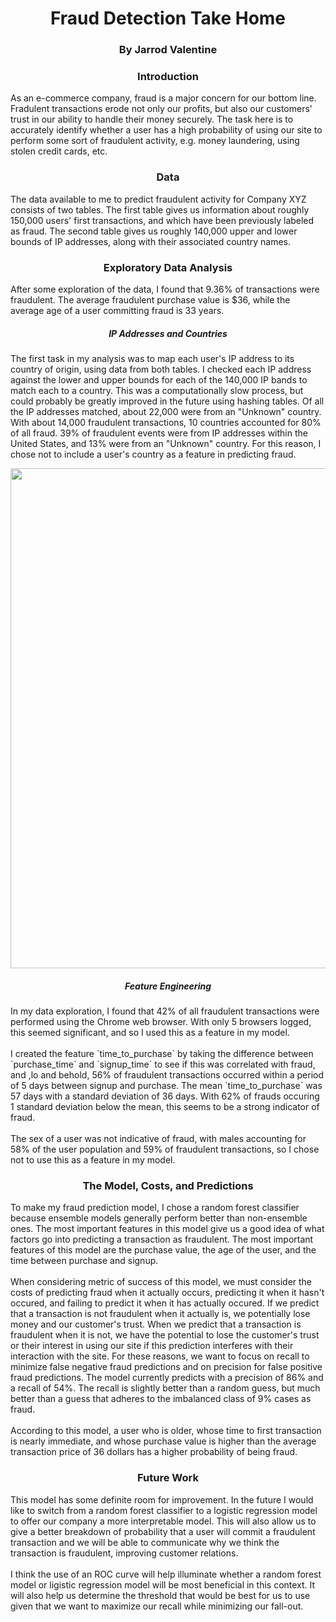 <H1 align="center">Fraud Detection Take Home</H1>
<h3 align="center">By Jarrod Valentine</h3>

<H3 align="center">Introduction</H3>
As an e-commerce company, fraud is a major concern for our bottom line. Fradulent transactions erode not only our profits, but also our customers' trust in our ability to handle their money securely. The task here is to accurately identify whether a user has a high probability of using our site to perform some sort of fraudulent activity, e.g. money laundering, using stolen credit cards, etc.

<H3 align="center">Data</H3>
The data available to me to predict fraudulent activity for Company XYZ consists of two tables. The first table gives us information about roughly 150,000 users' first transactions, and which have been previously labeled as fraud. The second table gives us roughly 140,000 upper and lower bounds of IP addresses, along with their associated country names.

<H3 align="center">Exploratory Data Analysis</H3>
After some exploration of the data, I found that 9.36% of transactions were fraudulent. The average fraudulent purchase value is $36, while the average age of a user committing fraud is 33 years. 

<H5 align="center">IP Addresses and Countries</H5>
The first task in my analysis was to map each user's IP address to its country of origin, using data from both tables. I checked each IP address against the lower and upper bounds for each of the 140,000 IP bands to match each to a country. This was a computationally slow process, but could probably be greatly improved in the future using hashing tables. Of all the IP addresses matched, about 22,000 were from an "Unknown" country. With about 14,000 fraudulent transactions, 10 countries accounted for 80% of all fraud. 39% of fraudulent events were from IP addresses within the United States, and 13% were from an "Unknown" country. For this reason, I chose not to include a user's country as a feature in predicting fraud.

<p align="center"><img src="percent_fraud_by_country.png" width="800" /></p>

<H5 align="center">Feature Engineering</H5>
In my data exploration, I found that 42% of all fraudulent transactions were performed using the Chrome web browser. With only 5 browsers logged, this seemed significant, and so I used this as a feature in my model. 
</br>
</br>
I created the feature `time_to_purchase` by taking the difference between `purchase_time` and `signup_time` to see if this was correlated with fraud, and ,lo and behold, 56% of fraudulent transactions occurred within a period of 5 days between signup and purchase. The mean `time_to_purchase` was 57 days with a standard deviation of 36 days. With 62% of frauds occuring 1 standard deviation below the mean, this seems to be a strong indicator of fraud.
</br>
</br>
The sex of a user was not indicative of fraud, with males accounting for 58% of the user population and 59% of fraudulent transactions, so I chose not to use this as a feature in my model. 

<H3 align="center">The Model, Costs, and Predictions</H3>
To make my fraud prediction model, I chose a random forest classifier because ensemble models generally perform better than non-ensemble ones. The most important features in this model give us a good idea of what factors go into predicting a transaction as fraudulent. The most important features of this model are the purchase value, the age of the user, and the time between purchase and signup.
</br>
</br>
When considering metric of success of this model, we must consider the costs of predicting fraud when it actually occurs, predicting it when it hasn't occured, and failing to predict it when it has actually occured. If we predict that a transaction is not fraudulent when it actually is, we potentially lose money and our customer's trust. When we predict that a transaction is fraudulent when it is not, we have the potential to lose the customer's trust or their interest in using our site if this prediction interferes with their interaction with the site. For these reasons, we want to focus on recall to minimize false negative fraud predictions and on precision for false positive fraud predictions. The model currently predicts with a precision of 86% and a recall of 54%. The recall is slightly better than a random guess, but much better than a guess that adheres to the imbalanced class of 9% cases as fraud.
</br>
</br>
According to this model, a user who is older, whose time to first transaction is nearly immediate, and whose purchase value is higher than the average transaction price of 36 dollars has a higher probability of being fraud.

<H3 align="center">Future Work</H3>
This model has some definite room for improvement. In the future I would like to switch from a random forest classifier to a logistic regression model to offer our company a more interpretable model. This will also allow us to give a better breakdown of probability that a user will commit a fraudulent transaction and we will be able to communicate why we think the transaction is fraudulent, improving customer relations. 
</br>
</br>
I think the use of an ROC curve will help illuminate whether a random forest model or ligistic regression model will be most beneficial in this context. It will also help us determine the threshold that would be best for us to use given that we want to maximize our recall while minimizing our fall-out. 





